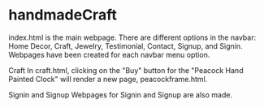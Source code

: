 # handmadeCraft
index.html is the main webpage.
There are different options in the navbar: Home Decor, Craft, Jewelry, Testimonial, Contact, Signup, and Signin. 
Webpages have been created for each navbar menu option.

Craft
In craft.html, clicking on the "Buy" button for the "Peacock Hand Painted Clock" will render a new page, peacockframe.html.

Signin and Signup
Webpages for Signin and Signup are also made.
